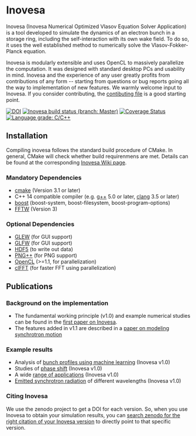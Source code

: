 Inovesa
=======

Inovesa (Inovesa Numerical Optimized Vlasov Equation Solver Application) is
a tool developed to simulate the dynamics of an electron bunch in a storage
ring, including the self-interaction with its own wake field.
To do so, it  uses the well established method to numerically solve the
Vlasov-Fokker-Planck equation.

Inovesa is modularly extensible and uses OpenCL to massively parallelize the
computation. It was designed with standard desktop PCs and usability in mind.
Inovesa and the experience of any user greatly profits from contributions of
any form -- starting from questions or bug reports going all the way to
implementation of new features. We warmly welcome input to Inovesa.
If you consider contributing, the [contibuting file](CONTRIBUTING.md)
is a good starting point.

[![DOI](https://zenodo.org/badge/73905339.svg)](https://zenodo.org/badge/latestdoi/73905339)
[![Inovesa build status (branch: Master)](https://travis-ci.org/Inovesa/Inovesa.svg)](https://travis-ci.org/Inovesa/Inovesa/branches)
[![Coverage Status](https://coveralls.io/repos/github/Inovesa/Inovesa/badge.svg)](https://coveralls.io/github/Inovesa/Inovesa)
[![Language grade: C/C++](https://img.shields.io/lgtm/grade/cpp/g/Inovesa/Inovesa.svg?logo=lgtm&logoWidth=18)](https://lgtm.com/projects/g/Inovesa/Inovesa/context:cpp)


Installation
------------

Compiling inovesa follows the standard build procedure of CMake.
In general, CMake will check whether build requirenmens are met.
Details can be found at the corresponding [Inovesa Wiki page](https://github.com/Inovesa/Inovesa/wiki/Installation).

### Mandatory Dependencies
* [cmake](https://cmake.org/) (Version 3.1 or later)
* C++ 14 compatible compiler (e.g. [g++](https://gcc.gnu.org/) 5.0 or later, [clang](http://clang.llvm.org/) 3.5 or later)
* [boost](http://www.boost.org/) (boost-system, boost-filesystem, boost-program-options)
* [FFTW](http://fftw.org/) (Version 3)

### Optional Dependencies
* [GLEW](https://www.opengl.org/sdk/libs/GLEW/) (for GUI support)
* [GLFW](http://www.glfw.org/) (for GUI support)
* [HDF5](https://www.hdfgroup.org/downloads/hdf5/) (to write out data)
* [PNG++](http://www.nongnu.org/pngpp/) (for PNG support)
* [OpenCL](https://www.khronos.org/opencl/) (>=1.1, for parallelization)
* [clFFT](https://github.com/clMathLibraries/clFFT) (for faster FFT using parallelization)



Publications
------------

### Background on the implementation

* The fundamental working principle (v1.0) and example numerical studies can be found in the [first paper on Inovesa][2].
* The features added in v1.1 are described in a [paper on modeling synchrotron motion][3]


### Example results

* Analysis of [bunch profiles using machine learning][4] (Inovesa v1.0)
* Studies of [phase shift][5] (Inovesa v1.0)
* A wide [range of applications][6] (Inovesa v1.0)
* [Emitted synchrotron radiation][7] of different wavelengths (Inovesa v1.0)


### Citing Inovesa

We use the zenodo project to get a DOI for each version. So, when you use
Inovesa to obtain your simulation results, you can
[search zenodo for the right citation of your Inovesa version](https://zenodo.org/search?page=1&size=20&q=conceptrecid:597356&all_versions&sort=-version)
to directly point to that specific version.



[1]: CONTRIBUTING.md
"Information on contributing to Inovesa"

[2]: https://journals.aps.org/prab/abstract/10.1103/PhysRevAccelBeams.20.030704 "Parallelized Vlasov-Fokker-Planck solver for desktop personal computers"

[3]: http://iopscience.iop.org/article/10.1088/1742-6596/1067/6/062025/meta "Elaborated Modeling of Synchrotron Motion in Vlasov-Fokker-Planck Solvers"

[4]: https://doi.org/10.18429/JACoW-IPAC2018-THPAK030 "Studies of Longitudinal Dynamics in the Micro-Bunching Instability Using Machine Learning"

[5]: https://doi.org/10.18429/JACoW-IPAC2018-WEPAL028 "Study of the Influence of the CSR Impedance on the Synchronous Phase Shift at KARA"

[6]: https://doi.org/10.5445/ir/1000084466 "Simulation and measurement of the dynamics of ultra-short electron bunch profiles for the generation of coherent THz radiation"

[7]: https://doi.org/10.1103/PhysRevAccelBeams.21.110705 "Continuous bunch-by-bunch spectroscopic investigation of the microbunching instability"
